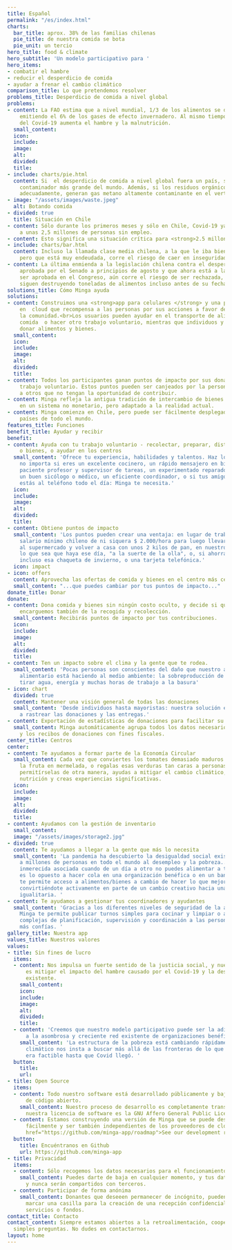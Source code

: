 ```yaml
---
title: Español
permalink: "/es/index.html"
charts:
  bar_title: aprox. 38% de las familias chilenas
  pie_title: de nuestra comida se bota
  pie_unit: un tercio
hero_title: food & climate
hero_subtitle: 'Un modelo participativo para '
hero_items:
- combatir el hambre
- reducir el desperdicio de comida
- ayudar a frenar el cambio climático
comparison_title: Lo que pretendemos resolver
problems_title: Desperdicio de comida a nivel global
problems:
- content: La FAO estima que a nivel mundial, 1/3 de los alimentos se desperdician,
    emitiendo el 6% de los gases de efecto invernadero. Al mismo tiempo, la epidemia
    del Covid-19 aumenta el hambre y la malnutrición.
  small_content: 
  icon: 
  include: 
  image: 
  alt: 
  divided: 
  title: 
- include: charts/pie.html
  content: Si  el desperdicio de comida a nivel global fuera un país, sería el tercer
    contaminador más grande del mundo. Además, si los residuos orgánicos no son compostados
    adecuadamente, generan gas metano altamente contaminante en el vertedero.
- image: "/assets/images/waste.jpeg"
  alt: Botando comida
- divided: true
  title: Situación en Chile
- content: Sólo durante los primeros meses y sólo en Chile, Covid-19 ya ha dejado
    a unas 2,5 millones de personas sin empleo.
- content: Esto significa una situación crítica para <strong>2.5 millones de familias</strong>.
- include: charts/bar.html
  content: Incluso la llamada clase media chilena, a la que le iba bien "en papel"
    pero que está muy endeudada, corre el riesgo de caer en inseguridad alimentaria.
- content: La última enmienda a la legislación chilena contra el desperdicio de alimentos,
    aprobada por el Senado a principios de agosto y que ahora está a la espera de
    ser aprobada en el Congreso, aún corre el riesgo de ser rechazada, y los supermercados
    siguen destruyendo toneladas de alimentos incluso antes de su fecha de caducidad.
solutions_title: Cómo Minga ayuda
solutions:
- content: Construimos una <strong>app para celulares </strong> y una plataforma gratuita
    en  cloud que recompensa a las personas por sus acciones a favor del clima y de
    la comunidad.<br>Los usuarios pueden ayudar en el transporte de alimentos, preparar
    comida  o hacer otro trabajo voluntario, mientras que individuos y empresas pueden
    donar alimentos y bienes.
  small_content: 
  icon: 
  include: 
  image: 
  alt: 
  divided: 
  title: 
- content: Todos los participantes ganan puntos de impacto por sus donaciones y su
    trabajo voluntario. Estos puntos pueden ser canjeados por la persona, o donados
    a otros que no tengan la oportunidad de contribuir.
- content: Minga refleja la antigua tradición de intercambio de bienes y servicios
    en un sistema no monetario, pero adaptado a la realidad actual.
- content: Minga comienza en Chile, pero puede ser fácilmente desplegada en otros
    países de todo el mundo.
features_title: Funciones
benefit_title: Ayudar y recibir
benefit:
- content: Ayuda con tu trabajo voluntario - recolectar, preparar, distribuir alimentos
    o bienes, o ayudar en los centros
  small_content: 'Ofrece tu experiencia, habilidades y talentos. Haz lo que te gusta:
    no importa si eres un excelente cocinero, un rápido mensajero en bicicleta, un
    paciente profesor y supervisor de tareas, un experimentado reparador de bicicletas,
    un buen sicólogo o médico, un eficiente coordinador, o si tus amigos dicen que
    estás al teléfono todo el día: Minga te necesita.'
  icon: 
  include: 
  image: 
  alt: 
  divided: 
  title: 
- content: Obtiene puntos de impacto
  small_content: 'Los puntos pueden crear una ventaja: en lugar de trabajar por el
    salario mínimo chileno de ni siquera $ 2.000/hora para luego llevar el dinero
    al supermercado y volver a casa con unos 2 kilos de pan, en nuestro modelo obtendrías
    lo que sea que haya ese día, "a la suerte de la olla", o, si ahorras tus puntos,
    incluso esa chaqueta de invierno, o una tarjeta telefónica.'
  icon: impact
- icon: offers
  content: Aprovecha las ofertas de comida y bienes en el centro más cercano a ti
  small_content: "...que puedes cambiar por tus puntos de impacto..."
donate_title: Donar
donate:
- content: Dona comida y bienes sin ningún costo oculto, y decide si quieres que nos
    encarguemos también de la recogida y recolección.
  small_content: Recibirás puntos de impacto por tus contribuciones.
  icon: 
  include: 
  image: 
  alt: 
  divided: 
  title: 
- content: Ten un impacto sobre el clima y la gente que te rodea.
  small_content: 'Pocas personas son conscientes del daño que nuestro actual sistema
    alimentario está haciendo al medio ambiente: la sobreproducción de alimentos significa
    tirar agua, energía y muchas horas de trabajo a la basura'
- icon: chart
  divided: true
  content: Mantener una visión general de todas las donaciones
  small_content: 'Desde individuos hasta mayoristas: nuestra solución escalable ayuda
    a rastrear las donaciones y las entregas.'
- content: Exportación de estadísticas de donaciones para facilitar su uso en la contabilidad
  small_content: Minga automáticamente agrupa todos los datos necesarios para la contabilidad
    y los recibos de donaciones con fines fiscales.
center_title: Centros
center:
- content: Te ayudamos a formar parte de la Economía Circular
  small_content: Cada vez que conviertes los tomates demasiado maduros en salsa, o
    la fruta en mermelada, o regalas esas verduras tan caras a personas que no podrían
    permitírselas de otra manera, ayudas a mitigar el cambio climático, mejoras la
    nutrición y creas experiencias significativas.
  icon: 
  include: 
  image: 
  alt: 
  divided: 
  title: 
- content: Ayudamos con la gestión de inventario
  small_content: 
  image: "/assets/images/storage2.jpg"
- divided: true
  content: Te ayudamos a llegar a la gente que más lo necesita
  small_content: 'La pandemia ha descubierto la desigualdad social existente y empuja
    a millones de personas en todo el mundo al desempleo y la pobreza... hay una vergüenza
    inmerecida asociada cuando de un día a otro no puedes alimentar a tus hijos. Minga
    es lo opuesto a hacer cola en una organización benéfica o en un banco de alimentos:
    te permite acceso a alimentos/bienes a cambio de hacer lo que mejor sabes hacer,
    convirtiéndote activamente en parte de un cambio creativo hacia una sociedad más
    igualitaria. '
- content: Te ayudamos a gestionar tus coordinadores y ayudantes
  small_content: 'Gracias a los diferentes niveles de seguridad de la administración,
    Minga te permite publicar turnos simples para cocinar y limpiar o asignar tareas
    complejas de planificación, supervisión y coordinación a las personas en las que
    más confías. '
gallery_title: Nuestra app
values_title: Nuestros valores
values:
- title: Sin fines de lucro
  items:
  - content: Nos impulsa un fuerte sentido de la justicia social, y nuestro deseo
      es mitigar el impacto del hambre causado por el Covid-19 y la desigualdad social
      existente.
    small_content: 
    icon: 
    include: 
    image: 
    alt: 
    divided: 
    title: 
  - content: 'Creemos que nuestro modelo participativo puede ser la adición perfecta
      a la asombrosa y creciente red existente de organizaciones benéficas. '
    small_content: 'La estructura de la pobreza está cambiando rápidamente, y el cambio
      climático nos insta a buscar más allá de las fronteras de lo que creíamos que
      era factible hasta que Covid llegó. '
  button:
    title: 
    url: 
- title: Open Source
  items:
  - content: Todo nuestro software está desarrollado públicamente y bajo una licencia
      de código abierto.
    small_content: Nuestro proceso de desarrollo es completamente transparente, y
      nuestra licencia de software es la GNU Affero General Public License v3.
  - content: Estamos construyendo una versión de Minga que se puede desplegar más
      fácilmente y ser también independientes de los proveedores de clouds.<br><a
      href="https://github.com/minga-app/roadmap">See our development roadmap</a>.
  button:
    title: Encuéntranos en Github
    url: https://github.com/minga-app
- title: Privacidad
  items:
  - content: Sólo recogemos los datos necesarios para el funcionamiento del servicio.
    small_content: Puedes darte de baja en cualquier momento, y tus datos serán eliminados
      y nunca serán compartidos con terceros.
  - content: Participar de forma anónima
    small_content: Donantes que deseeen permanecer de incógnito, pueden simplemente
      marcar una casilla para la creación de una recepción confidencial de los bienes,
      servicios o fondos.
contact_title: Contacto
contact_content: Siempre estamos abiertos a la retroalimentación, cooperaciones o
  simples preguntas. No dudes en contactarnos.
layout: home
---
```


